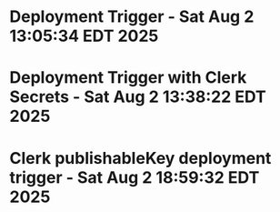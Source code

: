 # Deployment Trigger - Sat Aug  2 13:05:34 EDT 2025
# Deployment Trigger with Clerk Secrets - Sat Aug  2 13:38:22 EDT 2025
# Clerk publishableKey deployment trigger - Sat Aug  2 18:59:32 EDT 2025
